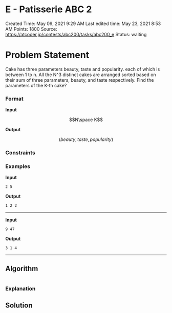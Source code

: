 # E - Patisserie ABC 2

Created Time: May 09, 2021 9:29 AM
Last edited time: May 23, 2021 8:53 AM
Points: 1800
Source: https://atcoder.jp/contests/abc200/tasks/abc200_e
Status: waiting

# Problem Statement

Cake has three parameters beauty, taste and popularity. each of which is between 1 to n. All the N^3 distinct cakes are arranged sorted based on their sum of three parameters, beauty, and taste respectively. Find the parameters of the K-th cake?

### Format

**Input**

$$N\space K$$

**Output**

$$(beauty, taste, popularity)$$

### Constraints

### **Examples**

**Input**

```
2 5
```

**Output**

```
1 2 2
```

---

**Input**

```
9 47
```

**Output**

```
3 1 4
```

---

## Algorithm

```python

```

### Explanation

## Solution

```jsx

```